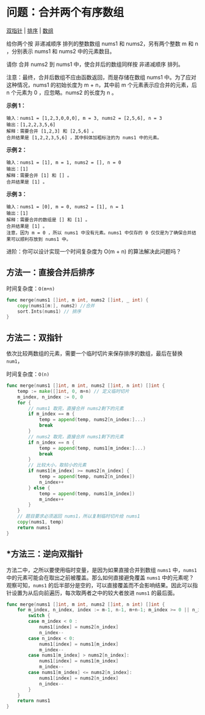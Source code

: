 # 问题：合并两个有序数组

[双指针](/classify/algorithm/技巧-双指针) | [排序](/classify/algorithm/基础-排序) | [数组](/classify/algorithm/基础数据结构-数组)

给你两个按 非递减顺序 排列的整数数组 nums1 和 nums2，另有两个整数 m 和 n ，分别表示 nums1 和 nums2 中的元素数目。

请你 合并 nums2 到 nums1 中，使合并后的数组同样按 非递减顺序 排列。

注意：最终，合并后数组不应由函数返回，而是存储在数组 nums1 中。为了应对这种情况，nums1 的初始长度为 m + n，其中前 m 个元素表示应合并的元素，后 n 个元素为 0 ，应忽略。nums2 的长度为 n 。

**示例 1：**

```
输入：nums1 = [1,2,3,0,0,0], m = 3, nums2 = [2,5,6], n = 3
输出：[1,2,2,3,5,6]
解释：需要合并 [1,2,3] 和 [2,5,6] 。
合并结果是 [1,2,2,3,5,6] ，其中斜体加粗标注的为 nums1 中的元素。
```

**示例 2：**

```
输入：nums1 = [1], m = 1, nums2 = [], n = 0
输出：[1]
解释：需要合并 [1] 和 [] 。
合并结果是 [1] 。
```

**示例 3：**

```
输入：nums1 = [0], m = 0, nums2 = [1], n = 1
输出：[1]
解释：需要合并的数组是 [] 和 [1] 。
合并结果是 [1] 。
注意，因为 m = 0 ，所以 nums1 中没有元素。nums1 中仅存的 0 仅仅是为了确保合并结果可以顺利存放到 nums1 中。
```

进阶：你可以设计实现一个时间复杂度为 O(m + n) 的算法解决此问题吗？

## 方法一：直接合并后排序

时间复杂度：`O(m+n)`

```go
func merge(nums1 []int, m int, nums2 []int, _ int) {
    copy(nums1[m:], nums2) //合并
    sort.Ints(nums1) // 排序
}
```

## 方法二：双指针

依次比较两数组的元素，需要一个临时切片来保存排序的数组，最后在替换 `num1`，

时间复杂度：`O(n)`

```go
func merge(nums1 []int, m int, nums2 []int, n int) []int {
	temp := make([]int, 0, m+n) // 定义临时切片
	m_index, n_index := 0, 0	
	for {
        // nums1 取完，直接合并 nums2剩下的元素
		if m_index == m {
			temp = append(temp, nums2[n_index:]...)
			break
		}
        // nums2 取完，直接合并 nums1剩下的元素
		if n_index == n {
			temp = append(temp, nums1[m_index:]...)
			break
		}
        // 比较大小，取较小的元素
		if nums1[m_index] >= nums2[n_index] {
			temp = append(temp, nums2[n_index])
			n_index++
		} else {
			temp = append(temp, nums1[m_index])
			m_index++
		}
	}
    // 题目要求必须返回 nums1，所以复制临时切片给 nums1
	copy(nums1, temp)
	return nums1
}
```

## *方法三：逆向双指针

方法二中，之所以要使用临时变量，是因为如果直接合并到数组 `nums1` 中，`nums1` 中的元素可能会在取出之前被覆盖。那么如何直接避免覆盖 `nums1` 中的元素呢？观察可知，`nums1` 的后半部分是空的，可以直接覆盖而不会影响结果。因此可以指针设置为从后向前遍历，每次取两者之中的较大者放进 `nums1` 的最后面。

```go
func merge(nums1 []int, m int, nums2 []int, n int) []int {
	for m_index, n_index, index := m-1, n-1, m+n-1; m_index >= 0 || n_index >= 0; index-- {
		switch {
		case m_index < 0 :
			nums1[index] = nums2[n_index]
			n_index--
		case n_index < 0:
			nums1[index] = nums1[m_index]
			m_index--
		case nums1[m_index] > nums2[n_index]:
			nums1[index] = nums1[m_index]
			m_index--
		case nums1[m_index] <= nums2[n_index]:
			nums1[index] = nums2[n_index]
			n_index--
		}
	}
	return nums1
}
```

